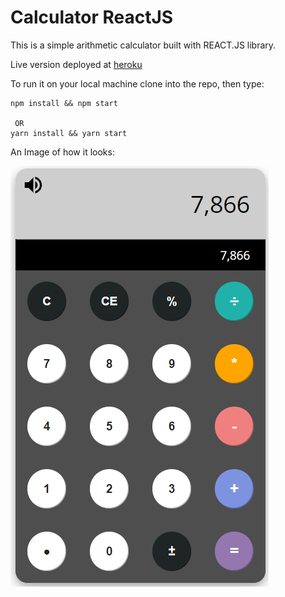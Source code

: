 # Calculator ReactJS

This is a simple arithmetic calculator built with REACT.JS library. 

Live version deployed at [heroku](https://gen2wind-calc.herokuapp.com//)

To run it on your local machine clone into the repo, then type: 

    npm install && npm start
     
     OR
    yarn install && yarn start 
    
    
An Image of how it looks: 

![alt react-calculator-simple](image.png)